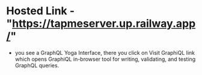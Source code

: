 # Hosted Link - "https://tapmeserver.up.railway.app/"
* you see a GraphQL Yoga Interface, there you click on Visit GraphiQL link which opens GraphiQL in-browser tool for writing, validating, and testing GraphQL queries.
